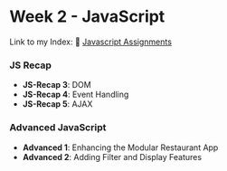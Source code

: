 # Week 2 - JavaScript


Link to my Index: 🔗 [Javascript Assignments](https://users.metropolia.fi/~onnikiv/Web-Sovelluskehitys/Week-2/)


### JS Recap
- **JS-Recap 3**: DOM  
- **JS-Recap 4**: Event Handling  
- **JS-Recap 5**: AJAX  

### Advanced JavaScript
- **Advanced 1**: Enhancing the Modular Restaurant App  
- **Advanced 2**: Adding Filter and Display Features  
